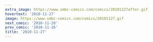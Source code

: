 ```yaml
---
extra_image: https://www.smbc-comics.com/comics/20101127after.gif
hovertext: '2010-11-27'
image: https://www.smbc-comics.com/comics/20101127.gif
next_comic: '2010-11-28'
prev_comic: '2010-11-26'
title: '2010-11-27'
---
```


